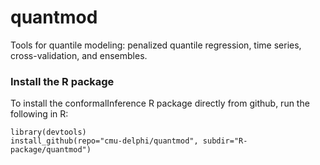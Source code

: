 # quantmod

Tools for quantile modeling: penalized quantile regression, time series,
cross-validation, and ensembles. 

### Install the R package

To install the conformalInference R package directly from github, run the
following in R:

```{r}
library(devtools)
install_github(repo="cmu-delphi/quantmod", subdir="R-package/quantmod")
```
